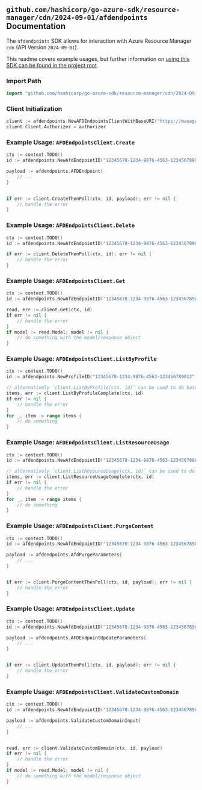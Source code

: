 
## `github.com/hashicorp/go-azure-sdk/resource-manager/cdn/2024-09-01/afdendpoints` Documentation

The `afdendpoints` SDK allows for interaction with Azure Resource Manager `cdn` (API Version `2024-09-01`).

This readme covers example usages, but further information on [using this SDK can be found in the project root](https://github.com/hashicorp/go-azure-sdk/tree/main/docs).

### Import Path

```go
import "github.com/hashicorp/go-azure-sdk/resource-manager/cdn/2024-09-01/afdendpoints"
```


### Client Initialization

```go
client := afdendpoints.NewAFDEndpointsClientWithBaseURI("https://management.azure.com")
client.Client.Authorizer = authorizer
```


### Example Usage: `AFDEndpointsClient.Create`

```go
ctx := context.TODO()
id := afdendpoints.NewAfdEndpointID("12345678-1234-9876-4563-123456789012", "example-resource-group", "profileName", "afdEndpointName")

payload := afdendpoints.AFDEndpoint{
	// ...
}


if err := client.CreateThenPoll(ctx, id, payload); err != nil {
	// handle the error
}
```


### Example Usage: `AFDEndpointsClient.Delete`

```go
ctx := context.TODO()
id := afdendpoints.NewAfdEndpointID("12345678-1234-9876-4563-123456789012", "example-resource-group", "profileName", "afdEndpointName")

if err := client.DeleteThenPoll(ctx, id); err != nil {
	// handle the error
}
```


### Example Usage: `AFDEndpointsClient.Get`

```go
ctx := context.TODO()
id := afdendpoints.NewAfdEndpointID("12345678-1234-9876-4563-123456789012", "example-resource-group", "profileName", "afdEndpointName")

read, err := client.Get(ctx, id)
if err != nil {
	// handle the error
}
if model := read.Model; model != nil {
	// do something with the model/response object
}
```


### Example Usage: `AFDEndpointsClient.ListByProfile`

```go
ctx := context.TODO()
id := afdendpoints.NewProfileID("12345678-1234-9876-4563-123456789012", "example-resource-group", "profileName")

// alternatively `client.ListByProfile(ctx, id)` can be used to do batched pagination
items, err := client.ListByProfileComplete(ctx, id)
if err != nil {
	// handle the error
}
for _, item := range items {
	// do something
}
```


### Example Usage: `AFDEndpointsClient.ListResourceUsage`

```go
ctx := context.TODO()
id := afdendpoints.NewAfdEndpointID("12345678-1234-9876-4563-123456789012", "example-resource-group", "profileName", "afdEndpointName")

// alternatively `client.ListResourceUsage(ctx, id)` can be used to do batched pagination
items, err := client.ListResourceUsageComplete(ctx, id)
if err != nil {
	// handle the error
}
for _, item := range items {
	// do something
}
```


### Example Usage: `AFDEndpointsClient.PurgeContent`

```go
ctx := context.TODO()
id := afdendpoints.NewAfdEndpointID("12345678-1234-9876-4563-123456789012", "example-resource-group", "profileName", "afdEndpointName")

payload := afdendpoints.AfdPurgeParameters{
	// ...
}


if err := client.PurgeContentThenPoll(ctx, id, payload); err != nil {
	// handle the error
}
```


### Example Usage: `AFDEndpointsClient.Update`

```go
ctx := context.TODO()
id := afdendpoints.NewAfdEndpointID("12345678-1234-9876-4563-123456789012", "example-resource-group", "profileName", "afdEndpointName")

payload := afdendpoints.AFDEndpointUpdateParameters{
	// ...
}


if err := client.UpdateThenPoll(ctx, id, payload); err != nil {
	// handle the error
}
```


### Example Usage: `AFDEndpointsClient.ValidateCustomDomain`

```go
ctx := context.TODO()
id := afdendpoints.NewAfdEndpointID("12345678-1234-9876-4563-123456789012", "example-resource-group", "profileName", "afdEndpointName")

payload := afdendpoints.ValidateCustomDomainInput{
	// ...
}


read, err := client.ValidateCustomDomain(ctx, id, payload)
if err != nil {
	// handle the error
}
if model := read.Model; model != nil {
	// do something with the model/response object
}
```
